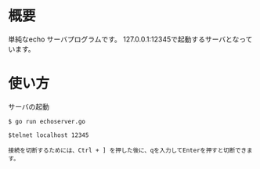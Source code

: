 # 概要
単純なecho サーバプログラムです。
127.0.0.1:12345で起動するサーバとなっています。

# 使い方

サーバの起動
```
$ go run echoserver.go
```

```
$telnet localhost 12345
```

```
接続を切断するためには、Ctrl + ] を押した後に、qを入力してEnterを押すと切断できます。
```
